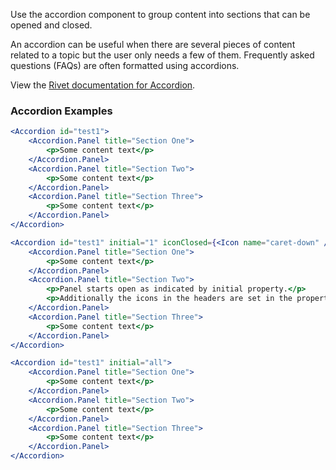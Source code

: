 Use the accordion component to group content into sections that can be opened and closed.

An accordion can be useful when there are several pieces of content related to a topic but the user only needs a few of them. Frequently asked questions (FAQs) are often formatted using accordions.

View the [Rivet documentation for Accordion](https://rivet.uits.iu.edu/components/Accordion/).

### Accordion Examples

<!-- prettier-ignore-start -->
```jsx
<Accordion id="test1">
    <Accordion.Panel title="Section One">
        <p>Some content text</p>
    </Accordion.Panel>
    <Accordion.Panel title="Section Two">
        <p>Some content text</p>
    </Accordion.Panel>
    <Accordion.Panel title="Section Three">
        <p>Some content text</p>
    </Accordion.Panel>
</Accordion>
```
<!-- prettier-ignore-end -->

<!-- prettier-ignore-start -->
```jsx
<Accordion id="test1" initial="1" iconClosed={<Icon name="caret-down" />} iconOpened={<Icon name="toggle-close" />}>
    <Accordion.Panel title="Section One">
        <p>Some content text</p>
    </Accordion.Panel>
    <Accordion.Panel title="Section Two">
        <p>Panel starts open as indicated by initial property.</p>
        <p>Additionally the icons in the headers are set in the propertys rather than the default option</p>
    </Accordion.Panel>
    <Accordion.Panel title="Section Three">
        <p>Some content text</p>
    </Accordion.Panel>
</Accordion>
```
<!-- prettier-ignore-end -->

<!-- prettier-ignore-start -->
```jsx
<Accordion id="test1" initial="all">
    <Accordion.Panel title="Section One">
        <p>Some content text</p>
    </Accordion.Panel>
    <Accordion.Panel title="Section Two">
        <p>Some content text</p>
    </Accordion.Panel>
    <Accordion.Panel title="Section Three">
        <p>Some content text</p>
    </Accordion.Panel>
</Accordion>
```
<!-- prettier-ignore-end -->
